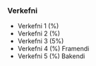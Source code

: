 ### Verkefni
- Verkefni 1 (%) 
- Verkefni 2 (%) 
- Verkefni 3 (5%) 
- Verkefni 4 (%) Framendi
- Verkefni 5 (%) Bakendi
